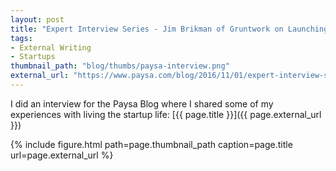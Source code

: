 ```yaml
---
layout: post
title: "Expert Interview Series - Jim Brikman of Gruntwork on Launching a Startup"
tags:
- External Writing
- Startups
thumbnail_path: "blog/thumbs/paysa-interview.png"
external_url: "https://www.paysa.com/blog/2016/11/01/expert-interview-series-jim-brikman-of-gruntwork-on-launching-a-startup/"
---
```


I did an interview for the Paysa Blog where I shared some of my experiences with living the startup life:
[{{ page.title }}]({{ page.external_url }})

{% include figure.html path=page.thumbnail_path caption=page.title url=page.external_url %}

